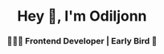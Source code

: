<h1 align="center">Hey 👋, I'm Odiljonn</h1>
<h3 align="center">🧑🏻‍💻 Frontend Developer | Early Bird 🦅</h3>
